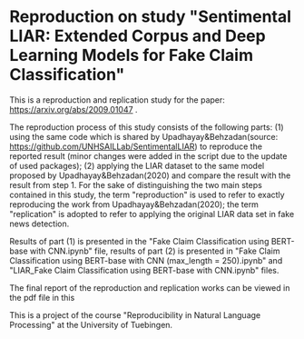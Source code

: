 # Reproduction on study "Sentimental LIAR: Extended Corpus and Deep Learning Models for Fake Claim Classification"
This is a reproduction and replication study for the paper: https://arxiv.org/abs/2009.01047 .

The reproduction process of this study consists of the following parts: (1) using the same code which is shared by Upadhayay&Behzadan(source: https://github.com/UNHSAILLab/SentimentalLIAR) to reproduce the reported result (minor changes were added in the script due to the update of used packages); (2) applying the LIAR dataset to the same model proposed by Upadhayay&Behzadan(2020) and compare the result with the result from step 1. For the sake of distinguishing the two main steps contained in this study, the term "reproduction" is used to refer to exactly reproducing the work from Upadhayay&Behzadan(2020); the term "replication" is adopted to refer to applying the original LIAR data set in fake news detection.

Results of part (1) is presented in the "Fake Claim Classification using BERT-base with CNN.ipynb" file, results of part (2) is presented in "Fake Claim Classification using BERT-base with CNN (max_length = 250).ipynb" and "LIAR_Fake Claim Classification using BERT-base with CNN.ipynb" files. 

The final report of the reproduction and replication works can be viewed in the pdf file in this

This is a project of the course "Reproducibility in Natural Language Processing" at the University of Tuebingen.
